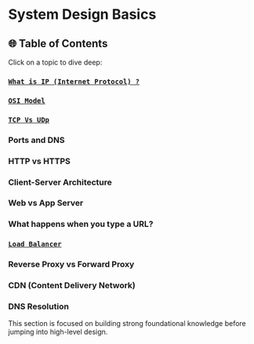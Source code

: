 # System Design Basics

## 🌐 Table of Contents

Click on a topic to dive deep:

### [`What is IP (Internet Protocol) ?`](./topics/ip.md)

### [`OSI Model`](./topics/osi_Model.md)

### [`TCP Vs UDp`](./topics/tcp_udp.md)

### Ports and DNS

### HTTP vs HTTPS

### Client-Server Architecture

### Web vs App Server

### What happens when you type a URL?

### [`Load Balancer`](./topics/load_balancers.md)

### Reverse Proxy vs Forward Proxy

### CDN (Content Delivery Network)

### DNS Resolution

This section is focused on building strong foundational knowledge before jumping into high-level design.
